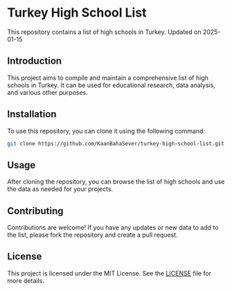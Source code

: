 
# Turkey High School List

This repository contains a list of high schools in Turkey.
Updated on 2025-01-15

## Introduction

This project aims to compile and maintain a comprehensive list of high schools in Turkey. It can be used for educational research, data analysis, and various other purposes.

## Installation

To use this repository, you can clone it using the following command:

```sh
git clone https://github.com/KaanBahaSever/turkey-high-school-list.git
```

## Usage

After cloning the repository, you can browse the list of high schools and use the data as needed for your projects.

## Contributing

Contributions are welcome! If you have any updates or new data to add to the list, please fork the repository and create a pull request.

## License

This project is licensed under the MIT License. See the [LICENSE](LICENSE) file for more details.
